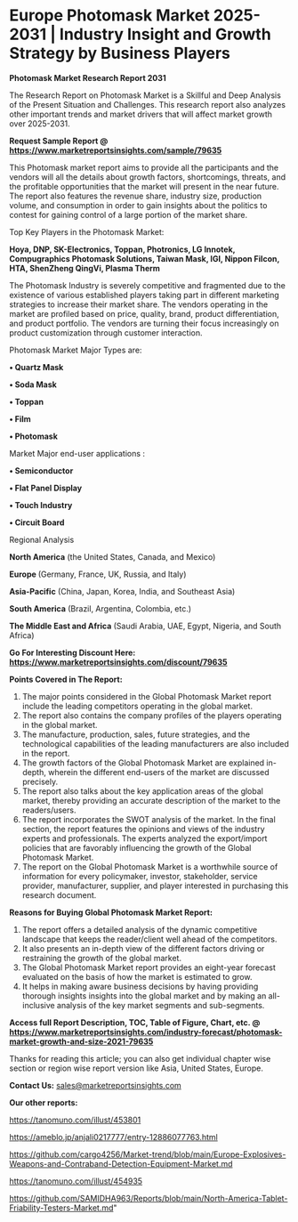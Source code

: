 # Europe Photomask Market 2025-2031 | Industry Insight and Growth Strategy by Business Players

<strong>Photomask Market Research Report 2031</strong>

The Research Report on Photomask Market is a Skillful and Deep Analysis of the Present Situation and Challenges. This research report also analyzes other important trends and market drivers that will affect market growth over 2025-2031.

<strong>Request Sample Report @ <a href=https://www.marketreportsinsights.com/sample/79635>https://www.marketreportsinsights.com/sample/79635</a></strong>

This Photomask market report aims to provide all the participants and the vendors will all the details about growth factors, shortcomings, threats, and the profitable opportunities that the market will present in the near future. The report also features the revenue share, industry size, production volume, and consumption in order to gain insights about the politics to contest for gaining control of a large portion of the market share.

Top Key Players in the Photomask Market:

<strong>Hoya, DNP, SK-Electronics, Toppan, Photronics, LG Innotek, Compugraphics Photomask Solutions, Taiwan Mask, IGI, Nippon Filcon, HTA, ShenZheng QingVi, Plasma Therm</strong>

The Photomask Industry is severely competitive and fragmented due to the existence of various established players taking part in different marketing strategies to increase their market share. The vendors operating in the market are profiled based on price, quality, brand, product differentiation, and product portfolio. The vendors are turning their focus increasingly on product customization through customer interaction.

Photomask Market Major Types are:

<strong>• Quartz Mask

• Soda Mask

• Toppan

• Film

• Photomask</strong>

Market Major end-user applications :

<strong>• Semiconductor

• Flat Panel Display

• Touch Industry

• Circuit Board</strong>

Regional Analysis

</u><strong><b>North America</b></strong> (the United States, Canada, and Mexico)

<strong><b>Europe </b></strong>(Germany, France, UK, Russia, and Italy)

<strong><b>Asia-Pacific</b></strong> (China, Japan, Korea, India, and Southeast Asia)

<strong><b>South America</b></strong> (Brazil, Argentina, Colombia, etc.)

<strong><b>The Middle East and Africa</b></strong> (Saudi Arabia, UAE, Egypt, Nigeria, and South Africa)

<strong>Go For Interesting Discount Here: <a href=https://www.marketreportsinsights.com/discount/79635>https://www.marketreportsinsights.com/discount/79635</a></strong>

<strong>Points Covered in The Report:</strong>
<ol>
  <li>The major points considered in the Global Photomask Market report include the leading competitors operating in the global market.</li>
  <li>The report also contains the company profiles of the players operating in the global market.</li>
  <li>The manufacture, production, sales, future strategies, and the technological capabilities of the leading manufacturers are also included in the report.</li>
  <li>The growth factors of the Global Photomask Market are explained in-depth, wherein the different end-users of the market are discussed precisely.</li>
  <li>The report also talks about the key application areas of the global market, thereby providing an accurate description of the market to the readers/users.</li>
  <li>The report incorporates the SWOT analysis of the market. In the final section, the report features the opinions and views of the industry experts and professionals. The experts analyzed the export/import policies that are favorably influencing the growth of the Global Photomask Market.</li>
  <li>The report on the Global Photomask Market is a worthwhile source of information for every policymaker, investor, stakeholder, service provider, manufacturer, supplier, and player interested in purchasing this research document.</li>
</ol>
<strong>Reasons for Buying Global Photomask Market Report:</strong>

<ol>
  <li>The report offers a detailed analysis of the dynamic competitive landscape that keeps the reader/client well ahead of the competitors.</li>
  <li>It also presents an in-depth view of the different factors driving or restraining the growth of the global market.</li>
  <li>The Global Photomask Market report provides an eight-year forecast evaluated on the basis of how the market is estimated to grow.</li>
  <li>It helps in making aware business decisions by having providing thorough insights insights into the global market and by making an all-inclusive analysis of the key market segments and sub-segments.</li>
</ol>
<strong>Access full Report Description, TOC, Table of Figure, Chart, etc. @ <a href=https://www.marketreportsinsights.com/industry-forecast/photomask-market-growth-and-size-2021-79635>https://www.marketreportsinsights.com/industry-forecast/photomask-market-growth-and-size-2021-79635</a></strong>


Thanks for reading this article; you can also get individual chapter wise section or region wise report version like Asia, United States, Europe.

<strong>Contact Us:</strong>
sales@marketreportsinsights.com

<strong>Our other reports:</strong>

<a href=https://tanomuno.com/illust/453801>https://tanomuno.com/illust/453801</a>

<a href=https://ameblo.jp/anjali0217777/entry-12886077763.html>https://ameblo.jp/anjali0217777/entry-12886077763.html</a>

<a href=https://github.com/cargo4256/Market-trend/blob/main/Europe-Explosives-Weapons-and-Contraband-Detection-Equipment-Market.md>https://github.com/cargo4256/Market-trend/blob/main/Europe-Explosives-Weapons-and-Contraband-Detection-Equipment-Market.md</a>

<a href=https://tanomuno.com/illust/454935>https://tanomuno.com/illust/454935</a>

<a href=https://github.com/SAMIDHA963/Reports/blob/main/North-America-Tablet-Friability-Testers-Market.md>https://github.com/SAMIDHA963/Reports/blob/main/North-America-Tablet-Friability-Testers-Market.md</a>"
